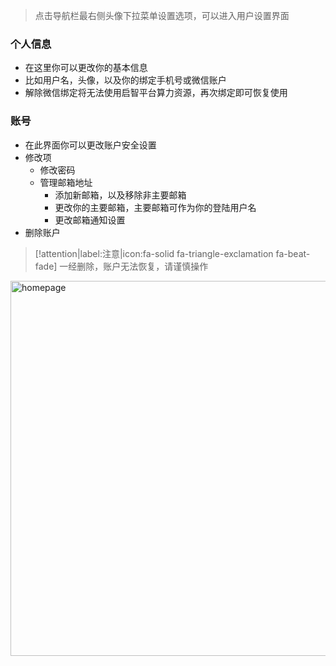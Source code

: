 > 点击导航栏最右侧头像下拉菜单设置选项，可以进入用户设置界面

### 个人信息

- 在这里你可以更改你的基本信息
- 比如用户名，头像，以及你的绑定手机号或微信账户
- 解除微信绑定将无法使用启智平台算力资源，再次绑定即可恢复使用

### 账号

- 在此界面你可以更改账户安全设置
- 修改项
    - 修改密码
    - 管理邮箱地址
        - 添加新邮箱，以及移除非主要邮箱
        - 更改你的主要邮箱，主要邮箱可作为你的登陆用户名
        - 更改邮箱通知设置
- 删除账户

>[!attention|label:注意|icon:fa-solid fa-triangle-exclamation  fa-beat-fade]
> 一经删除，账户无法恢复，请谨慎操作

<img src="_media/others/setting.png" width = "600" alt="homepage" align=center />
